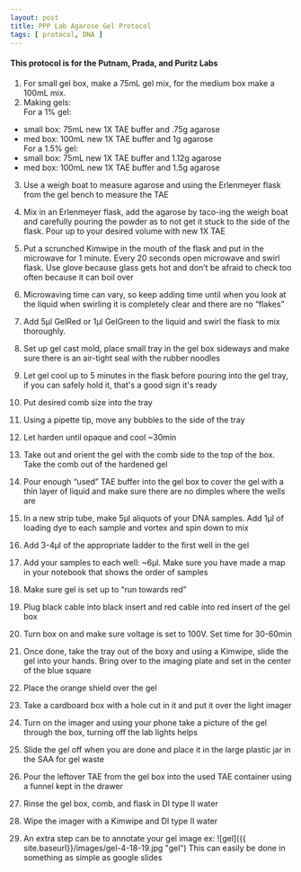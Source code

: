 ```yaml
---
layout: post
title: PPP Lab Agarose Gel Protocol
tags: [ protocol, DNA ]
---
```


#### This protocol is for the Putnam, Prada, and Puritz Labs

1.	For small gel box, make a 75mL gel mix, for the medium box make a 100mL mix.
2. Making gels:  
For a 1% gel:
  - small box: 75mL new 1X TAE buffer and .75g agarose
  - med box: 100mL new 1X TAE buffer and 1g agarose   
  For a 1.5% gel:  
  - small box: 75mL new 1X TAE buffer and 1.12g agarose
  - med box: 100mL new 1X TAE buffer and 1.5g agarose
3.	Use a weigh boat to measure agarose and using the Erlenmeyer flask from the gel bench to measure the TAE
4.	Mix in an Erlenmeyer flask, add the agarose by taco-ing the weigh boat and carefully pouring the powder as to not get it stuck to the side of the flask. Pour up to your desired volume with new 1X TAE
5.	 Put a scrunched Kimwipe in the mouth of the flask and put in the microwave for 1 minute. Every 20 seconds open microwave and swirl flask. Use glove because glass gets hot and don’t be afraid to check too often because it can boil over
6.	Microwaving time can vary, so keep adding time until when you look at the liquid when swirling it is completely clear and there are no “flakes”
7.	Add 5μl GelRed or 1μl GelGreen to the liquid and swirl the flask to mix thoroughly.
8.	Set up gel cast mold, place small tray in the gel box sideways and make sure there is an air-tight seal with the rubber noodles
9.	Let gel cool up to 5 minutes in the flask before pouring into the gel tray, if you can safely hold it, that's a good sign it's ready
10.	Put desired comb size into the tray
11.	Using a pipette tip, move any bubbles to the side of the tray
12.	Let harden until opaque and cool ~30min
13.	Take out and orient the gel with the comb side to the top of the box. Take the comb out of the hardened gel
14.	Pour enough “used” TAE buffer into the gel box to cover the gel with a thin layer of liquid and make sure there are no dimples where the wells are
15.	In a new strip tube, make 5μl aliquots of your DNA samples. Add 1μl of loading dye to each sample and vortex and spin down to mix
16.	Add 3-4μl of the appropriate ladder to the first well in the gel
17.	Add your samples to each well: ~6μl. Make sure you have made a map in your notebook that shows the order of samples
18.	Make sure gel is set up to “run towards red”
19.	Plug black cable into black insert and red cable into red insert of the gel box
20.	Turn box on and make sure voltage is set to 100V. Set time for 30-60min
21.	Once done, take the tray out of the boxy and using a Kimwipe, slide the gel into your hands. Bring over to the imaging plate and set in the center of the blue square
22.	Place the orange shield over the gel
23.	Take a cardboard box with a hole cut in it and put it over the light imager
24.	Turn on the imager and using your phone take a picture of the gel through the box, turning off the lab lights helps
25.	Slide the gel off when you are done and place it in the large plastic jar in the SAA for gel waste
26.	Pour the leftover TAE from the gel box into the used TAE container using a funnel kept in the drawer
27.	Rinse the gel box, comb, and flask in DI type II water
28.	Wipe the imager with a Kimwipe and DI type II water

29. An extra step can be to annotate your gel image ex:
![gel]({{ site.baseurl}}/images/gel-4-18-19.jpg "gel")
This can easily be done in something as simple as google slides
